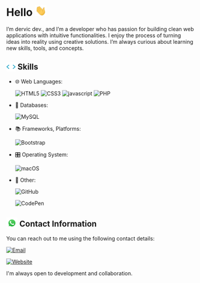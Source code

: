 <h1>
    Hello
	<img src="img/hello.webp" width="30px">
</h1>

<p>
I’m dervic dev., and I’m a developer who has passion for building clean web applications with intuitive functionalities. I enjoy the process of turning ideas into reality using creative solutions. I’m always curious about learning new skills, tools, and concepts.
</p>


## <img src="img/code.webp" width ="25" style="margin-bottom: -5px;"> Skills

- 🌐 Web Languages: 
  
    ![HTML5](https://img.shields.io/badge/html5-%23E34F26.svg?style=for-the-badge&logo=html5&logoColor=white)
    ![CSS3](https://img.shields.io/badge/css3-%231572B6.svg?style=for-the-badge&logo=css3&logoColor=white)
    ![javascript](https://img.shields.io/badge/javascript%20-%23323330.svg?&style=for-the-badge&logo=javascript&logoColor=%23F7DF1E)
    ![PHP](https://img.shields.io/badge/php-%23777BB4.svg?style=for-the-badge&logo=php&logoColor=white)

- 💾 Databases:

    ![MySQL](https://img.shields.io/badge/MySQL-00000F?style=for-the-badge&logo=mysql&logoColor=white)

- 📚 Frameworks, Platforms:

    ![Bootstrap](https://img.shields.io/badge/bootstrap-%238511FA.svg?style=for-the-badge&logo=bootstrap&logoColor=white)

- 🎛️ Operating System:

    ![macOS](https://img.shields.io/badge/mac%20os-000000?style=for-the-badge&logo=macos&logoColor=F0F0F0)

- 🥅 Other:

    ![GitHub](https://img.shields.io/badge/github-%23121011.svg?style=for-the-badge&logo=github&logoColor=white)

    ![CodePen](https://img.shields.io/badge/codepen-%23121011.svg?style=for-the-badge&logo=codepen&logoColor=white)

## <img src="img/whatsapp.gif" width="30" style="margin-bottom: -5px;"> Contact Information

You can reach out to me using the following contact details:

[![Email](https://img.shields.io/badge/Email-info%40dervic.dev-brightgreen)](mailto:info@dervic.dev)

[![Website](https://img.shields.io/badge/Website-dervic.dev-blue)](https://dervic.dev)

I'm always open to development and collaboration.
